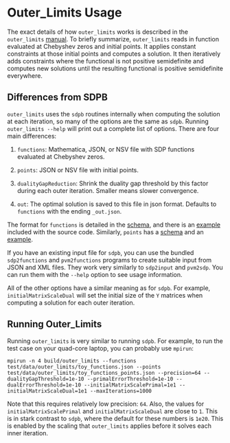 # Outer_Limits Usage

The exact details of how `outer_limits` works is described in the
`outer_limits` [manual](Outer_Limits.pdf).  To briefly summarize,
`outer_limits` reads in function evaluated at Chebyshev zeros and
initial points.  It applies constant constraints at those initial
points and computes a solution.  It then iteratively adds constraints
where the functional is not positive semidefinite and computes new
solutions until the resulting functional is positive semidefinite
everywhere.

## Differences from SDPB

`outer_limits` uses the `sdpb` routines internally when computing the
solution at each iteration, so many of the options are the same as
`sdpb`.  Running `outer_limits --help` will print out a complete list
of options.  There are four main differences:

1. `functions`: Mathematica, JSON, or NSV file with SDP functions evaluated
   at Chebyshev zeros.

2. `points`: JSON or NSV file with initial points.

3. `dualityGapReduction`: Shrink the duality gap threshold by this
   factor during each outer iteration.  Smaller means slower
   convergence.

4. `out`: The optimal solution is saved to this file in json
    format. Defaults to `functions` with the ending `_out.json`.

The format for `functions` is detailed in the
[schema](functions_schema.json), and there is an
[example](../test/data/outer_limits/toy_functions.json) included with the source code.
Similarly, `points` has a [schema](points_schema.json) and an
[example](../test/data/outer_limits/toy_functions_points.json).

If you have an existing input file for `sdpb`, you can use the bundled
`sdp2functions` and `pvm2functions` programs to create suitable input
from JSON and XML files.  They work very similarly to `sdp2input` and
`pvm2sdp`.  You can run them with the `--help` option to see usage
information.

All of the other options have a similar meaning as for `sdpb`.  For
example, `initialMatrixScaleDual` will set the initial size of the `Y`
matrices when computing a solution for each outer iteration.

## Running Outer_Limits

Running `outer_limits` is very similar to running `sdpb`.  For
example, to run the test case on your quad-core laptop, you can
probably use `mpirun`:

    mpirun -n 4 build/outer_limits --functions test/data/outer_limits/toy_functions.json --points test/data/outer_limits/toy_functions_points.json --precision=64 --dualityGapThreshold=1e-10 --primalErrorThreshold=1e-10 --dualErrorThreshold=1e-10 --initialMatrixScalePrimal=1e1 --initialMatrixScaleDual=1e1 --maxIterations=1000

Note that this requires relatively low precision: `64`.  Also, the
values for `initialMatrixScalePrimal` and `initialMatrixScaleDual` are
close to `1`.  This is in stark contrast to `sdpb`, where the default
for these numbers is `1e20`.  This is enabled by the scaling that
`outer_limits` applies before it solves each inner iteration.
